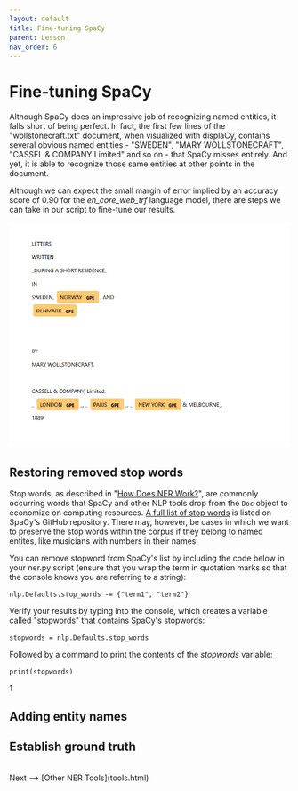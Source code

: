 ```yaml
---
layout: default
title: Fine-tuning SpaCy
parent: Lesson
nav_order: 6
---
```


# Fine-tuning SpaCy

Although SpaCy does an impressive job of recognizing named entities, it falls short of being perfect. In fact, the first few lines of the "wollstonecraft.txt" document, when visualized with displaCy, contains several obvious named entities - "SWEDEN", "MARY WOLLSTONECRAFT", "CASSEL & COMPANY Limited" and so on - that SpaCy misses entirely. And yet, it is able to recognize those same entities at other points in the document. 

Although we can expect the small margin of error implied by an accuracy score of 0.90 for the *en_core_web_trf* language model, there are steps we can take in our script to fine-tune our results. 

![](assets/img/ner-misses.png)

## Restoring removed stop words

Stop words, as described in "[How Does NER Work?](ner.html)", are commonly occurring words that SpaCy and other NLP tools drop from the `Doc` object to economize on computing resources. [A full list of stop words](https://github.com/explosion/spaCy/blob/master/spacy/lang/en/stop_words.py) is listed on SpaCy's GitHub repository. There may, however, be cases in which we want to preserve the stop words within the corpus if they belong to named entites, like musicians with numbers in their names.

You can remove stopword from SpaCy's list by including the code below in your ner.py script (ensure that you wrap the term in quotation marks so that the console knows you are referring to a string):

```
nlp.Defaults.stop_words -= {"term1", "term2"}
```

Verify your results by typing into the console, which creates a variable called "stopwords" that contains SpaCy's stopwords:

```
stopwords = nlp.Defaults.stop_words
```

Followed by a command to print the contents of the *stopwords* variable:

```
print(stopwords)
```
1[](assets/img/console-stopwords)

## Adding entity names

## Establish ground truth

<br />
Next --> [Other NER Tools](tools.html)
